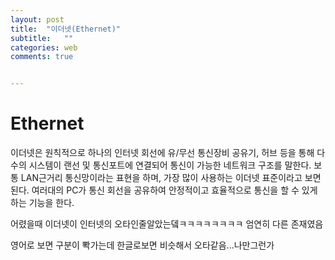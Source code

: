 ```yaml
---
layout: post
title:  "이더넷(Ethernet)"
subtitle:   ""
categories: web
comments: true


---
```


# Ethernet

이더넷은 원칙적으로 하나의 인터넷 회선에 유/무선 통신장비 공유기, 허브 등을 통해 다수의 시스템이 랜선 및 통신포트에 연결되어 통신이 가능한 네트워크 구조를 말한다. 보통 LAN근거리 통신망이라는 표현을 하며, 가장 많이 사용하는 이더넷 표준이라고 보면 된다. 여러대의 PC가 통신 회선을 공유하여 안정적이고 효율적으로 통신을 할 수 있게 하는 기능을 한다.



어렸을때 이더넷이 인터넷의 오타인줄알았는뎈ㅋㅋㅋㅋㅋㅋㅋㅋ 엄연히 다른 존재였음 

영어로 보면 구분이 뽝가는데 한글로보면 비슷해서 오타같음...나만그런가